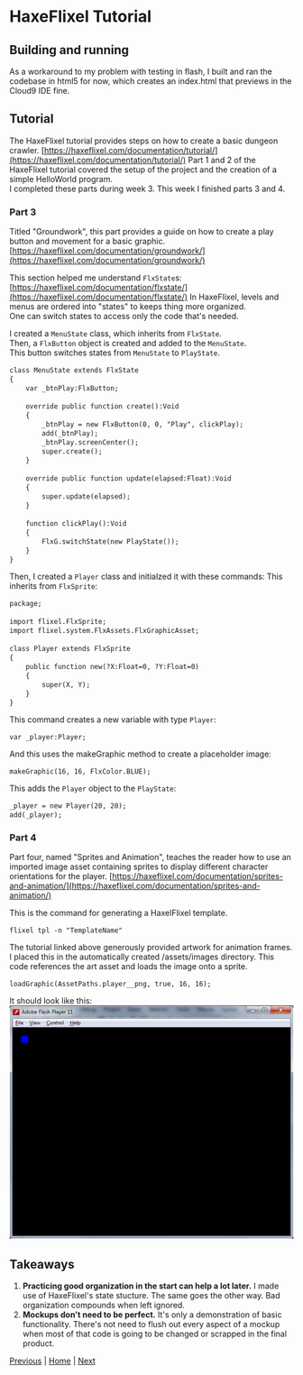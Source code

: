 # HaxeFlixel Tutorial

## Building and running
As a workaround to my problem with testing in flash, I built and ran the codebase in html5 for now, which creates an index.html that previews in the Cloud9 IDE fine.

## Tutorial
The HaxeFlixel tutorial provides steps on how to create a basic dungeon crawler.
[https://haxeflixel.com/documentation/tutorial/](https://haxeflixel.com/documentation/tutorial/)
Part 1 and 2 of the HaxeFlixel tutorial covered the setup of the project and the creation of a simple HelloWorld program.  
I completed these parts during week 3. This week I finished parts 3 and 4.  

### Part 3
Titled "Groundwork", this part provides a guide on how to create a play button and movement for a basic graphic.  
[https://haxeflixel.com/documentation/groundwork/](https://haxeflixel.com/documentation/groundwork/)

This section helped me understand `FlxState`s:  
[https://haxeflixel.com/documentation/flxstate/](https://haxeflixel.com/documentation/flxstate/) 
In HaxeFlixel, levels and menus are ordered into "states" to keeps thing more organized.  
One can switch states to access only the code that's needed.  

I created a `MenuState` class, which inherits from `FlxState`.  
Then, a `FlxButton` object is created and added to the `MenuState`.  
This button switches states from `MenuState` to `PlayState`.  
```
class MenuState extends FlxState
{
	var _btnPlay:FlxButton;

	override public function create():Void
	{
		_btnPlay = new FlxButton(0, 0, "Play", clickPlay);
		add(_btnPlay);
		_btnPlay.screenCenter();
		super.create();
	}

	override public function update(elapsed:Float):Void
	{
		super.update(elapsed);
	}
	
	function clickPlay():Void
	{
		FlxG.switchState(new PlayState());
	}
}
```
Then, I created a `Player` class and initialzed it with these commands:
This inherits from `FlxSprite`:  
```
package;

import flixel.FlxSprite;
import flixel.system.FlxAssets.FlxGraphicAsset;

class Player extends FlxSprite
{
    public function new(?X:Float=0, ?Y:Float=0)
    {
        super(X, Y);
    }
}
```
This command creates a new variable with type `Player`:  
```
var _player:Player;
```
And this uses the makeGraphic method to create a placeholder image:  
```
makeGraphic(16, 16, FlxColor.BLUE);
```
This adds the `Player` object to the `PlayState`:  
```
_player = new Player(20, 20);
add(_player);
```

### Part 4
Part four, named "Sprites and Animation", teaches the reader how to use an imported image asset containing sprites to display different character orientations for the player.
[https://haxeflixel.com/documentation/sprites-and-animation/](https://haxeflixel.com/documentation/sprites-and-animation/)

This is the command for generating a HaxelFlixel template.
```
flixel tpl -n "TemplateName"
```
The tutorial linked above generously provided artwork for animation frames.
I placed this in the automatically created  /assets/images directory.
This code references the art asset and loads the image onto a sprite.
```
loadGraphic(AssetPaths.player__png, true, 16, 16);
```
It should look like this:  
![Groundwork example](https://github.com/yuhangc9321/haxe-independent-study/blob/master/blog-images/0006.png "Groundwork example")  

## Takeaways
1. **Practicing good organization in the start can help a lot later.** I made use of HaxeFlixel's state stucture. The same goes the other way. Bad organization compounds when left ignored.
2. **Mockups don't need to be perfect.** It's only a demonstration of basic functionality. There's not need to flush out every aspect of a mockup when most of that code is going to be changed or scrapped in the final product.

[Previous](week-4.md) | [Home](../README.md) | [Next](week-6.md)